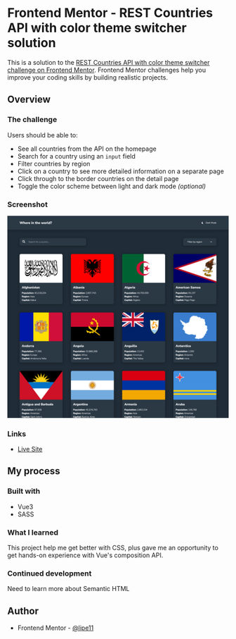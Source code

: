 # Frontend Mentor - REST Countries API with color theme switcher solution

This is a solution to the [REST Countries API with color theme switcher challenge on Frontend Mentor](https://www.frontendmentor.io/challenges/rest-countries-api-with-color-theme-switcher-5cacc469fec04111f7b848ca). Frontend Mentor challenges help you improve your coding skills by building realistic projects.

## Overview

### The challenge

Users should be able to:

- See all countries from the API on the homepage
- Search for a country using an `input` field
- Filter countries by region
- Click on a country to see more detailed information on a separate page
- Click through to the border countries on the detail page
- Toggle the color scheme between light and dark mode _(optional)_

### Screenshot

![](./screenshot.png)

### Links

- [Live Site](https://unique-parfait-6dbfc1.netlify.app/)

## My process

### Built with

- Vue3
- SASS

### What I learned

This project help me get better with CSS, plus gave me an opportunity to get hands-on experience with Vue's composition API.

### Continued development

Need to learn more about Semantic HTML

## Author

- Frontend Mentor - [@lipe11](https://www.frontendmentor.io/profile/lipe11)
